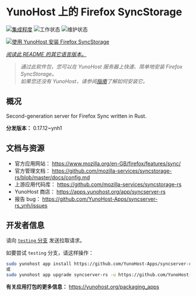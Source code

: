 <!--
注意：此 README 由 <https://github.com/YunoHost/apps/tree/master/tools/readme_generator> 自动生成
请勿手动编辑。
-->

# YunoHost 上的 Firefox SyncStorage

[![集成程度](https://dash.yunohost.org/integration/syncserver-rs.svg)](https://ci-apps.yunohost.org/ci/apps/syncserver-rs/) ![工作状态](https://ci-apps.yunohost.org/ci/badges/syncserver-rs.status.svg) ![维护状态](https://ci-apps.yunohost.org/ci/badges/syncserver-rs.maintain.svg)

[![使用 YunoHost 安装 Firefox SyncStorage](https://install-app.yunohost.org/install-with-yunohost.svg)](https://install-app.yunohost.org/?app=syncserver-rs)

*[阅读此 README 的其它语言版本。](./ALL_README.md)*

> *通过此软件包，您可以在 YunoHost 服务器上快速、简单地安装 Firefox SyncStorage。*  
> *如果您还没有 YunoHost，请参阅[指南](https://yunohost.org/install)了解如何安装它。*

## 概况

Second-generation server for Firefox Sync written in Rust.


**分发版本：** 0.17.12~ynh1
## 文档与资源

- 官方应用网站： <https://www.mozilla.org/en-GB/firefox/features/sync/>
- 官方管理文档： <https://github.com/mozilla-services/syncstorage-rs/blob/master/docs/config.md>
- 上游应用代码库： <https://github.com/mozilla-services/syncstorage-rs>
- YunoHost 商店： <https://apps.yunohost.org/app/syncserver-rs>
- 报告 bug： <https://github.com/YunoHost-Apps/syncserver-rs_ynh/issues>

## 开发者信息

请向 [`testing` 分支](https://github.com/YunoHost-Apps/syncserver-rs_ynh/tree/testing) 发送拉取请求。

如要尝试 `testing` 分支，请这样操作：

```bash
sudo yunohost app install https://github.com/YunoHost-Apps/syncserver-rs_ynh/tree/testing --debug
或
sudo yunohost app upgrade syncserver-rs -u https://github.com/YunoHost-Apps/syncserver-rs_ynh/tree/testing --debug
```

**有关应用打包的更多信息：** <https://yunohost.org/packaging_apps>
